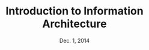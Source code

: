 ---
title: Introduction to Information Architecture
week: 2
number: 3
date: Dec. 1, 2014


resources:
  articles:
    -
      url: http://en.wikipedia.org/wiki/Winchester_Mystery_House
    -
      url: http://www.nngroup.com/articles/top-10-ia-mistakes/
  books:
    - 
      title: Polar Bear book
      url: http://www.amazon.com/Information-Architecture-World-Wide-Web/dp/0596527349
    -
      url: http://rosenfeldmedia.com/books/card-sorting/
  presentations:
    -
      url: http://prezi.com/aafmvya6bk7t/understanding-information-architecture/



terms:
  -
    term: Winchester Mystery House
    definition: |
      http://www.winchestermysteryhouse.com/
      http://en.wikipedia.org/wiki/Winchester_Mystery_House
      A confusing mansion resulting from continuous construction without any planning. It is a good metaphor of what can happen to a website without any information architecture.
  -
    term: Mental Model
    definition: A representation of the real world as held in an individual’s thoughts. People perceive the world in different ways, and therefore model it differently in their heads and thoughts.
  -
    term: Abby the IA
    definition: |
      http://abbytheia.wordpress.com/
      Abby Covert, a New York-based Information Architect and creator of one of the most popular sets of IA Heuristics. Instructor at GA and SVA.
  -
    term: UX Honeycomb
    definition: A popular set of UX heuristics created by Peter Morville.
  -
    term: Organization Schemes
    definition: Ways of organizing information.
  -
    term: Exact Schemes
    definition: Organization schemes that divide information into mutually-exclusive and easily-defined categories.
  -
    term: Ambiguous Schemes
    definition: Organization schemes that divide information in ways that are not exact but rather context-specific.
  -
    term: Taxonomy
    definition: Taxonomy is the study and practice of classification as well as a particular classification.
  -
    term: Card Sort
    definition: A card sort is a common user research method to designed to uncover participants’ mental models, particularly with respect to how they classify information. It can also be used to validate a particular organization scheme.


---